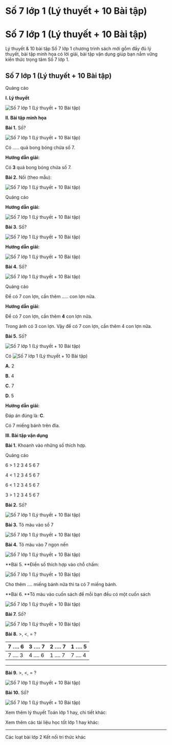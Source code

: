 # Số 7 lớp 1 (Lý thuyết + 10 Bài tập)

# Số 7 lớp 1 (Lý thuyết + 10 Bài tập)

Lý thuyết & 10 bài tập Số 7 lớp 1 chương trình sách mới gồm đầy đủ lý thuyết, bài tập minh họa có lời giải, bài tập vận dụng giúp bạn nắm vững kiến thức trọng tâm Số 7 lớp 1.

## Số 7 lớp 1 (Lý thuyết + 10 Bài tập)

Quảng cáo

**I. Lý thuyết**

![Số 7 lớp 1 \(Lý thuyết + 10 Bài tập\)](https://www.vietjack.com/toan-1-ket-noi/images/ly-thuyet-so-7.PNG)

**II. Bài tập minh họa**

**Bài 1.** Số?

![Số 7 lớp 1 \(Lý thuyết + 10 Bài tập\)](https://www.vietjack.com/toan-1-ket-noi/images/ly-thuyet-so-7-1.PNG)

Có ….. quả bong bóng chứa số 7.

**Hướng dẫn giải:**

Có **3** quả bong bóng chứa số 7.

**Bài 2.** Nối (theo mẫu):

![Số 7 lớp 1 \(Lý thuyết + 10 Bài tập\)](https://www.vietjack.com/toan-1-ket-noi/images/ly-thuyet-so-7-2.PNG)

Quảng cáo

**Hướng dẫn giải:**

![Số 7 lớp 1 \(Lý thuyết + 10 Bài tập\)](https://www.vietjack.com/toan-1-ket-noi/images/ly-thuyet-so-7-3.PNG)

**Bài 3.** Số?

![Số 7 lớp 1 \(Lý thuyết + 10 Bài tập\)](https://www.vietjack.com/toan-1-ket-noi/images/ly-thuyet-so-7-4.PNG)

**Hướng dẫn giải:**

![Số 7 lớp 1 \(Lý thuyết + 10 Bài tập\)](https://www.vietjack.com/toan-1-ket-noi/images/ly-thuyet-so-7-5.PNG)

**Bài 4.** Số?

![Số 7 lớp 1 \(Lý thuyết + 10 Bài tập\)](https://www.vietjack.com/toan-1-ket-noi/images/ly-thuyet-so-7-6.PNG)

Quảng cáo

Để có 7 con lợn, cần thêm ….. con lợn nữa.

**Hướng dẫn giải:**

Để có 7 con lợn, cần thêm **4** con lợn nữa.

Trong ảnh có 3 con lợn. Vậy để có 7 con lợn, cần thêm 4 con lợn nữa.

**Bài 5.** Số?

![Số 7 lớp 1 \(Lý thuyết + 10 Bài tập\)](https://www.vietjack.com/toan-1-ket-noi/images/ly-thuyet-so-7-7.PNG)

Có ![Số 7 lớp 1 \(Lý thuyết + 10 Bài tập\)](https://www.vietjack.com/toan-1-ket-noi/images/ly-thuyet-so-7-8.PNG)

**A.** 2

**B.** 4

**C.** 7

**D.** 5

**Hướng dẫn giải:**

Đáp án đúng là: **C**.

Có 7 miếng bánh trên đĩa.

**III. Bài tập vận dụng**

**Bài 1.** Khoanh vào những số thích hợp.

Quảng cáo

6 > 1 2 3 4 5 6 7 

4 < 1 2 3 4 5 6 7 

6 < 1 2 3 4 5 6 7 

3 > 1 2 3 4 5 6 7 

**Bài 2.** Số?

![Số 7 lớp 1 \(Lý thuyết + 10 Bài tập\)](https://www.vietjack.com/toan-1-ket-noi/images/ly-thuyet-so-7-9.PNG)

**Bài 3.** Tô màu vào số 7

![Số 7 lớp 1 \(Lý thuyết + 10 Bài tập\)](https://www.vietjack.com/toan-1-ket-noi/images/ly-thuyet-so-7-10.PNG)

**Bài 4.** Tô màu vào 7 ngọn nến

![Số 7 lớp 1 \(Lý thuyết + 10 Bài tập\)](https://www.vietjack.com/toan-1-ket-noi/images/ly-thuyet-so-7-11.PNG)

**Bài 5. **Điền số thích hợp vào chỗ chấm:

![Số 7 lớp 1 \(Lý thuyết + 10 Bài tập\)](https://www.vietjack.com/toan-1-ket-noi/images/ly-thuyet-so-7-12.PNG)

Cho thêm …. miếng bánh nữa thì ta có 7 miếng bánh.

**Bài 6. **Tô màu vào cuốn sách để mỗi bạn đều có một cuốn sách

![Số 7 lớp 1 \(Lý thuyết + 10 Bài tập\)](https://www.vietjack.com/toan-1-ket-noi/images/ly-thuyet-so-7-13.PNG)

**Bài 7.** Số?

![Số 7 lớp 1 \(Lý thuyết + 10 Bài tập\)](https://www.vietjack.com/toan-1-ket-noi/images/ly-thuyet-so-7-14.PNG)

**Bài 8.** >, <, = ?

7 …. 6 |  3 …. 7 |  2 …. 7 |  1 …. 5  
---|---|---|---  
7 …. 3 |  4 …. 6 |  1 …. 7 |  7 …. 4  
  
****

**Bài 9.** >, <, = ?

![Số 7 lớp 1 \(Lý thuyết + 10 Bài tập\)](https://www.vietjack.com/toan-1-ket-noi/images/ly-thuyet-so-7-15.PNG)

**Bài 10.** Số?

![Số 7 lớp 1 \(Lý thuyết + 10 Bài tập\)](https://www.vietjack.com/toan-1-ket-noi/images/ly-thuyet-so-7-16.PNG)

Xem thêm lý thuyết Toán lớp 1 hay, chi tiết khác:

Xem thêm các tài liệu học tốt lớp 1 hay khác:

* * *

Các loạt bài lớp 2 Kết nối tri thức khác
